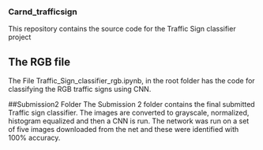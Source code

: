 ### Carnd_trafficsign
This repository contains the source code for the Traffic Sign classifier project

## The RGB file
The File Traffic_Sign_classifier_rgb.ipynb, in the root folder has the code for classifying the RGB traffic signs using CNN.

##Submission2 Folder
The Submission 2 folder contains the final submitted Traffic sign classifier.
The images are converted to grayscale, normalized, histogram equalized and then a CNN is run.
The network was run on a set of five images downloaded from the net and these were identified with 100% accuracy.
